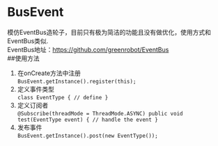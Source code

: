 # BusEvent
模仿EventBus造轮子，目前只有极为简洁的功能且没有做优化，使用方式和EventBus类似.  
EventBus地址：https://github.com/greenrobot/EventBus  
##使用方法
 1. 在onCreate方法中注册  
`BusEvent.getInstance().register(this);
`
 2. 定义事件类型  
`class EventType {
	// define
}
`
 3. 定义订阅者  
`@Subscribe(threadMode = ThreadMode.ASYNC)
public void test(EventType event) {
    // handle the event
}
`
 4. 发布事件  
`BusEvent.getInstance().post(new EventType());
`

